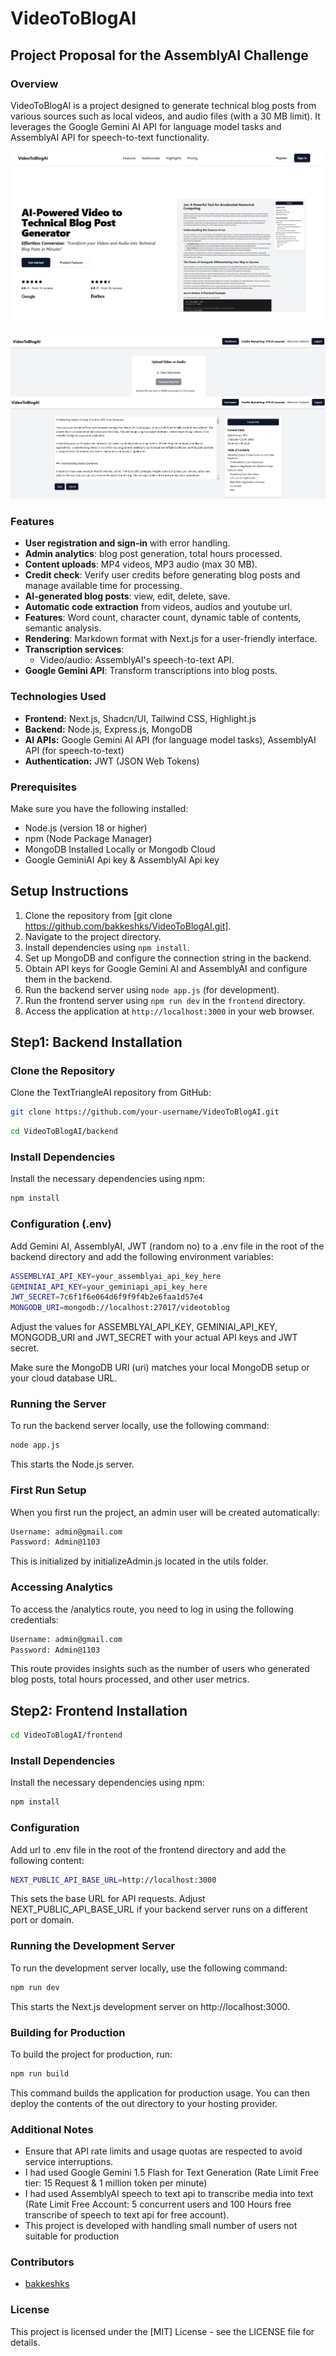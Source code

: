 # VideoToBlogAI
## Project Proposal for the AssemblyAI Challenge
### Overview
VideoToBlogAI is a project designed to generate technical blog posts from various sources such as local videos, and audio files (with a 30 MB limit). It leverages the Google Gemini AI API for language model tasks and AssemblyAI API for speech-to-text functionality.

![Main Image](./images/main.png)



![Upload Image](./images/upload.png)
![EditPost Image](./images/editpost.png)

### Features

- **User registration and sign-in** with error handling.
- **Admin analytics**: blog post generation, total hours processed.
- **Content uploads**: MP4 videos, MP3 audio (max 30 MB).
- **Credit check**: Verify user credits before generating blog posts and manage available time for processing.
- **AI-generated blog posts**: view, edit, delete, save.
- **Automatic code extraction** from videos, audios and youtube url.
- **Features**: Word count, character count, dynamic table of contents, semantic analysis.
- **Rendering**: Markdown format with Next.js for a user-friendly interface.
- **Transcription services**:
  - Video/audio: AssemblyAI's speech-to-text API.
- **Google Gemini API**: Transform transcriptions into blog posts.

### Technologies Used

- **Frontend:** Next.js, Shadcn/UI, Tailwind CSS, Highlight.js
- **Backend:** Node.js, Express.js, MongoDB
- **AI APIs:** Google Gemini AI API (for language model tasks), AssemblyAI API (for speech-to-text)
- **Authentication:** JWT (JSON Web Tokens)

### Prerequisites

Make sure you have the following installed:

- Node.js (version 18 or higher)
- npm (Node Package Manager)
- MongoDB Installed Locally or Mongodb Cloud
- Google GeminiAI Api key & AssemblyAI Api key

## Setup Instructions

1. Clone the repository from [git clone https://github.com/bakkeshks/VideoToBlogAI.git].
2. Navigate to the project directory.
3. Install dependencies using `npm install`.
4. Set up MongoDB and configure the connection string in the backend.
5. Obtain API keys for Google Gemini AI and AssemblyAI and configure them in the backend.
6. Run the backend server using `node app.js` (for development).
7. Run the frontend server using `npm run dev` in the `frontend` directory.
8. Access the application at `http://localhost:3000` in your web browser.

## Step1: Backend Installation

### Clone the Repository

Clone the TextTriangleAI repository from GitHub:

```bash
git clone https://github.com/your-username/VideoToBlogAI.git
```

```bash
cd VideoToBlogAI/backend
```

### Install Dependencies

Install the necessary dependencies using npm:

```bash
npm install
```

### Configuration (.env)

Add Gemini AI, AssemblyAI, JWT (random no) to a .env file in the root of the backend directory and add the following environment variables:

```bash
ASSEMBLYAI_API_KEY=your_assemblyai_api_key_here
GEMINIAI_API_KEY=your_geminiapi_api_key_here
JWT_SECRET=7c6f1f6e064d6f9f9f4b2e6faa1d57e4
MONGODB_URI=mongodb://localhost:27017/videotoblog
```

Adjust the values for ASSEMBLYAI_API_KEY, GEMINIAI_API_KEY, MONGODB_URI and JWT_SECRET with your actual API keys and JWT secret.

Make sure the MongoDB URI (uri) matches your local MongoDB setup or your cloud database URL.

### Running the Server

To run the backend server locally, use the following command:

```bash
node app.js
```

This starts the Node.js server.

### First Run Setup

When you first run the project, an admin user will be created automatically:

```bash
Username: admin@gmail.com
Password: Admin@1103
```

This is initialized by initializeAdmin.js located in the utils folder.

### Accessing Analytics

To access the /analytics route, you need to log in using the following credentials:

```bash
Username: admin@gmail.com
Password: Admin@1103
```

This route provides insights such as the number of users who generated blog posts, total hours processed, and other user metrics.

## Step2: Frontend Installation

```bash
cd VideoToBlogAI/frontend
```

### Install Dependencies

Install the necessary dependencies using npm:

```bash
npm install
```

### Configuration

Add url to .env file in the root of the frontend directory and add the following content:

```bash
NEXT_PUBLIC_API_BASE_URL=http://localhost:3000
```

This sets the base URL for API requests. Adjust NEXT_PUBLIC_API_BASE_URL if your backend server runs on a different port or domain.

### Running the Development Server

To run the development server locally, use the following command:

```bash
npm run dev
```

This starts the Next.js development server on http://localhost:3000.

### Building for Production

To build the project for production, run:

```bash
npm run build
```

This command builds the application for production usage. You can then deploy the contents of the out directory to your hosting provider.

### Additional Notes

- Ensure that API rate limits and usage quotas are respected to avoid service interruptions.
- I had used Google Gemini 1.5 Flash for Text Generation (Rate Limit Free tier: 15 Request & 1 million token per minute)
- I had used AssemblyAI speech to text api to transcribe media into text (Rate Limit Free Account: 5 concurrent users and 100 Hours free transcribe of speech to text api for free account).
- This project is developed with handling small number of users not suitable for production

### Contributors

- [bakkeshks](https://github.com/bakkeshks)

### License

This project is licensed under the [MIT] License - see the LICENSE file for details.
